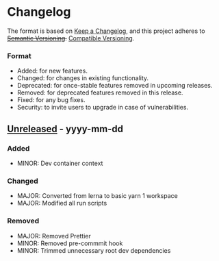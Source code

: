 # Changelog

The format is based on [Keep a Changelog](https://keepachangelog.com/en/1.0.0/),
and this project adheres to ~~[Semantic Versioning](https://semver.org/spec/v2.0.0.html).~~
[Compatible Versioning](https://gitlab.com/staltz/comver).

### Format

- Added: for new features.
- Changed: for changes in existing functionality.
- Deprecated: for once-stable features removed in upcoming releases.
- Removed: for deprecated features removed in this release.
- Fixed: for any bug fixes.
- Security: to invite users to upgrade in case of vulnerabilities.

## [Unreleased](https://github.com/js-jslog/harpguru/compare/v14.0.0...master) - yyyy-mm-dd

### Added

- MINOR: Dev container context

### Changed

- MAJOR: Converted from lerna to basic yarn 1 workspace
- MAJOR: Modified all run scripts

### Removed

- MAJOR: Removed Prettier
- MINOR: Removed pre-commmit hook
- MINOR: Trimmed unnecessary root dev dependencies
